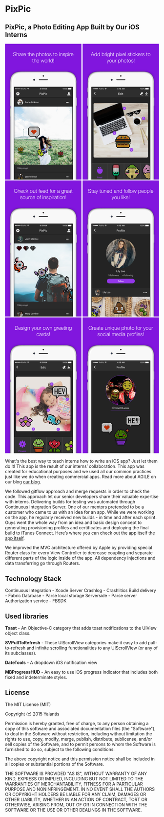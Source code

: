 # PixPic

## PixPic, a Photo Editing App Built by Our iOS Interns 

<img src="Screenshots/5.5%20Device%200.jpg" width="250" />
<img src="Screenshots/5.5%20Device%201.jpg" width="250" />
<img src="Screenshots/5.5%20Device%202.jpg" width="250" />
<img src="Screenshots/5.5%20Device%203.jpg" width="250" />
<img src="Screenshots/5.5%20Device%204.jpg" width="250" />
<img src="Screenshots/5.5%20Device%205.jpg" width="250" />

What's the best way to teach interns how to write an iOS app? Just let them do it! This app is the result of our interns’ collaboration.
This app was created for educational purposes and we used all our common practices just like we do when creating commercial apps. Read more about AGILE on our blog [our blog](https://yalantis.com/blog/we-just-launched-pixpic-a-photo-editing-app-built-by-our-ios-interns/).

We followed gitflow approach and merge requests in order to check the code. This approach let our senior developers share their valuable expertise with interns. 
Delivering builds for testing was automated through Continuous Integration Server. One of our mentors pretended to be a customer who came to us with an idea for an app. While we were working on the app, he regularly received new builds - in time and after each sprint. Guys went the whole way from an idea and basic design concept  to generating provisioning profiles and certificates and deploying the final build to iTunes Connect.
Here’s where you can check out the app itself [the app itself](https://itunes.apple.com/us/app/pixpic-pixel-stickers-kit/id1132190990?mt=8).

We improved the MVC architecture offered by Apple by providing special Router class for every View Controller to decrease coupling and separate different parts of the logic inside of the app. All dependency injections and data transferring go through Routers.

## Technology Stack

Continuous Integration - Xcode Server
Crashlog - Crashlitics
Build delivery - Fabric
Database - Parse local storage
Serverside - Parse server
Authorization service - FBSDK

## Used libraries

**Toast** - An Objective-C category that adds toast notifications to the UIView object class.

**SVPullToRefresh** - These UIScrollView categories make it easy to add pull-to-refresh and infinite scrolling functionalities to any UIScrollView (or any of its subclasses).

**DateTools** - A dropdown iOS notification view 

**MBProgressHUD** - An easy to use iOS progress indicator that includes both fixed and indeterminate styles.

License
----------------

The MIT License (MIT)

Copyright (c) 2015 Yalantis

Permission is hereby granted, free of charge, to any person obtaining a copy
of this software and associated documentation files (the "Software"), to deal
in the Software without restriction, including without limitation the rights
to use, copy, modify, merge, publish, distribute, sublicense, and/or sell
copies of the Software, and to permit persons to whom the Software is
furnished to do so, subject to the following conditions:

The above copyright notice and this permission notice shall be included in all
copies or substantial portions of the Software.

THE SOFTWARE IS PROVIDED "AS IS", WITHOUT WARRANTY OF ANY KIND, EXPRESS OR
IMPLIED, INCLUDING BUT NOT LIMITED TO THE WARRANTIES OF MERCHANTABILITY,
FITNESS FOR A PARTICULAR PURPOSE AND NONINFRINGEMENT. IN NO EVENT SHALL THE
AUTHORS OR COPYRIGHT HOLDERS BE LIABLE FOR ANY CLAIM, DAMAGES OR OTHER
LIABILITY, WHETHER IN AN ACTION OF CONTRACT, TORT OR OTHERWISE, ARISING FROM,
OUT OF OR IN CONNECTION WITH THE SOFTWARE OR THE USE OR OTHER DEALINGS IN THE
SOFTWARE.
